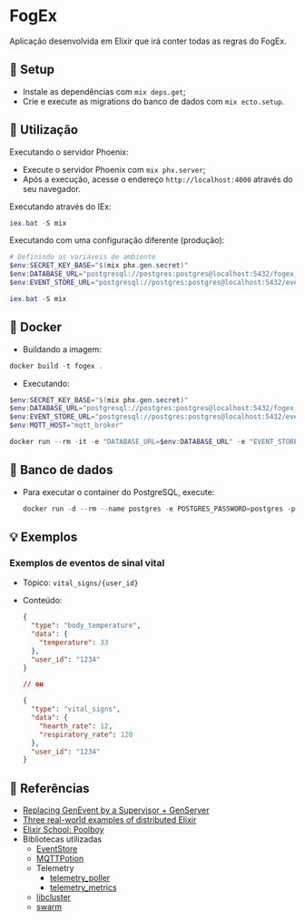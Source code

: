 # FogEx

Aplicação desenvolvida em Elixir que irá conter todas as regras do FogEx.

## 🔧 Setup

- Instale as dependências com `mix deps.get`;
- Crie e execute as migrations do banco de dados com `mix ecto.setup`.

## 💬 Utilização

Executando o servidor Phoenix:

- Execute o servidor Phoenix com `mix phx.server`;
- Após a execução, acesse o endereço `http://localhost:4000` através do seu navegador.

Executando através do IEx:

```powershell
iex.bat -S mix
```

Executando com uma configuração diferente (produção):

```powershell
# Definindo as variáveis de ambiente
$env:SECRET_KEY_BASE="$(mix phx.gen.secret)"
$env:DATABASE_URL="postgresql://postgres:postgres@localhost:5432/fogex_dev"
$env:EVENT_STORE_URL="postgresql://postgres:postgres@localhost:5432/eventstore"

iex.bat -S mix
```

## 🐋 Docker

- Buildando a imagem:

```powershell
docker build -t fogex .
```

- Executando:

```powershell
$env:SECRET_KEY_BASE="$(mix phx.gen.secret)"
$env:DATABASE_URL="postgresql://postgres:postgres@localhost:5432/fogex_dev"
$env:EVENT_STORE_URL="postgresql://postgres:postgres@localhost:5432/eventstore"
$env:MQTT_HOST="mqtt_broker"

docker run --rm -it -e "DATABASE_URL=$env:DATABASE_URL" -e "EVENT_STORE_URL=$env:EVENT_STORE_URL" -e "SECRET_KEY_BASE=$env:SECRET_KEY_BASE" -e "MQTT_HOST=$env:MQTT_HOST" fogex
```

## 💾 Banco de dados

- Para executar o container do PostgreSQL, execute:

  ```powershell
  docker run -d --rm --name postgres -e POSTGRES_PASSWORD=postgres -p 5432:5432 postgres
  ```

## 💡 Exemplos

### Exemplos de eventos de sinal vital

- Tópico: `vital_signs/{user_id}`
- Conteúdo:

  ```json
  {
    "type": "body_temperature",
    "data": {
      "temperature": 33
    },
    "user_id": "1234"
  }

  // ou

  {
    "type": "vital_signs",
    "data": {
      "hearth_rate": 12,
      "respiratory_rate": 120
    },
    "user_id": "1234"
  }
  ```

## 📌 Referências

- [Replacing GenEvent by a Supervisor + GenServer](http://blog.plataformatec.com.br/2016/11/replacing-genevent-by-a-supervisor-genserver/)
- [Three real-world examples of distributed Elixir](https://bigardone.dev/blog/2021/05/22/three-real-world-examples-of-distributed-elixir-pt-1)
- [Elixir School: Poolboy](https://elixirschool.com/en/lessons/misc/poolboy)
- Bibliotecas utilizadas
  - [EventStore](https://github.com/commanded/eventstore)
  - [MQTTPotion](https://github.com/brianmay/mqtt_potion)
  - Telemetry
    - [telemetry_poller](https://github.com/beam-telemetry/telemetry_poller)
    - [telemetry_metrics](https://github.com/beam-telemetry/telemetry_metrics)
  - [libcluster](https://github.com/bitwalker/libcluster)
  - [swarm](https://github.com/bitwalker/swarm)
